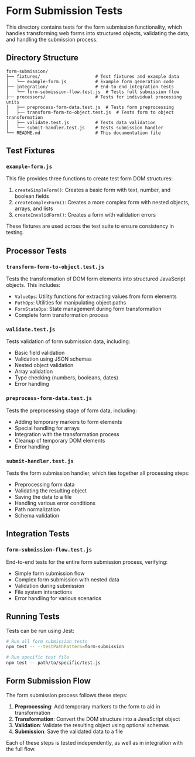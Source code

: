 # Form Submission Tests

This directory contains tests for the form submission functionality, which handles transforming web forms into structured objects, validating the data, and handling the submission process.

## Directory Structure

```
form-submission/
├── fixtures/                     # Test fixtures and example data
│   └── example-form.js           # Example form generation code
├── integration/                  # End-to-end integration tests
│   └── form-submission-flow.test.js  # Tests full submission flow
├── processors/                   # Tests for individual processing units
│   ├── preprocess-form-data.test.js  # Tests form preprocessing
│   ├── transform-form-to-object.test.js  # Tests form to object transformation
│   ├── validate.test.js          # Tests data validation
│   └── submit-handler.test.js    # Tests submission handler
└── README.md                     # This documentation file
```

## Test Fixtures

### `example-form.js`

This file provides three functions to create test form DOM structures:

1. `createSimpleForm()`: Creates a basic form with text, number, and boolean fields
2. `createComplexForm()`: Creates a more complex form with nested objects, arrays, and lists
3. `createInvalidForm()`: Creates a form with validation errors

These fixtures are used across the test suite to ensure consistency in testing.

## Processor Tests

### `transform-form-to-object.test.js`

Tests the transformation of DOM form elements into structured JavaScript objects. This includes:

- `ValueOps`: Utility functions for extracting values from form elements
- `PathOps`: Utilities for manipulating object paths
- `FormStateOps`: State management during form transformation
- Complete form transformation process

### `validate.test.js`

Tests validation of form submission data, including:

- Basic field validation
- Validation using JSON schemas
- Nested object validation
- Array validation
- Type checking (numbers, booleans, dates)
- Error handling

### `preprocess-form-data.test.js`

Tests the preprocessing stage of form data, including:

- Adding temporary markers to form elements
- Special handling for arrays
- Integration with the transformation process
- Cleanup of temporary DOM elements
- Error handling

### `submit-handler.test.js`

Tests the form submission handler, which ties together all processing steps:

- Preprocessing form data
- Validating the resulting object
- Saving the data to a file
- Handling various error conditions
- Path normalization
- Schema validation

## Integration Tests

### `form-submission-flow.test.js`

End-to-end tests for the entire form submission process, verifying:

- Simple form submission flow
- Complex form submission with nested data
- Validation during submission
- File system interactions
- Error handling for various scenarios

## Running Tests

Tests can be run using Jest:

```bash
# Run all form submission tests
npm test -- --testPathPattern=form-submission

# Run specific test file
npm test -- path/to/specific/test.js
```

## Form Submission Flow

The form submission process follows these steps:

1. **Preprocessing**: Add temporary markers to the form to aid in transformation
2. **Transformation**: Convert the DOM structure into a JavaScript object
3. **Validation**: Validate the resulting object using optional schemas
4. **Submission**: Save the validated data to a file

Each of these steps is tested independently, as well as in integration with the full flow.